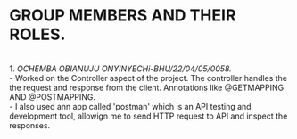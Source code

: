 # **GROUP MEMBERS AND THEIR ROLES.**
<br>
1. <i>OCHEMBA OBIANUJU ONYINYECHi-BHU/22/04/05/0058.</i>
<br>
- Worked on the Controller aspect of the project. The controller handles the the request and response from the client. Annotations like @GETMAPPING AND @POSTMAPPING.
<br>
- I also used ann app called 'postman' which is an API testing and development tool, allowign me to send HTTP request to API and inspect the responses.
